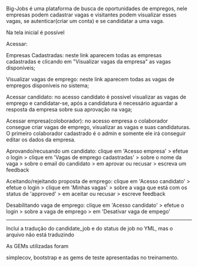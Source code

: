 Big-Jobs é uma plataforma de busca de oportunidades de empregos, nele empresas podem cadastrar vagas e visitantes podem visualizar esses vagas, se autenticar(criar um conta) e se candidatar a uma vaga.

Na tela inicial é possível

Acessar:

Empresas Cadastradas: neste link aparecem todas as empresas cadastradas e clicando em "Visualizar vagas da empresa" as vagas disponíveis;

Visualizar vagas de emprego: neste link aparecem todas as vagas de empregos disponíveis no sistema;

Acessar candidato: no acesso candidato é possivel visualizar as vagas de emprego e candidatar-se, após a candidatura é necessário aguardar a resposta da empresa sobre sua aprovação na vaga;

Acessar empresa(coloborador): no acesso empresa o colaborador consegue criar vagas de emprego, visualizar as vagas e suas candidaturas. O primeiro colaborador cadastrado é o admin e somente ele irá conseguir editar os dados da empresa.

Aprovando/recusando um candidato: clique em 'Acesso empresa' > efetue o login > clique em 'Vagas de emprego cadastradas' > sobre o nome da vaga > sobre o email do candidato > em aprovar ou recusar > escreva um feedback

Aceitando/rejeitando proposta de emprego: clique em 'Acesso candidato' > efetue o login > clique em 'Minhas vagas' > sobre a vaga que está com os status de 'approved' > em aceitar ou recusar > escreve feedback

Desabilitando vaga de emprego:  clique em 'Acesso candidato' > efetue o login > sobre a vaga de emprego > em 'Desativar vaga de empego'

-------

Inclui a tradução do candidate_job e do status de job no YML, mas o arquivo não está traduzindo


As GEMs utilizadas foram

simplecov, bootstrap e as gems de teste apresentadas no treinamento.




